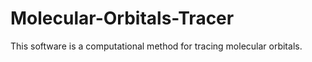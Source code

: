 # Molecular-Orbitals-Tracer
This software is a computational method for tracing molecular orbitals.
